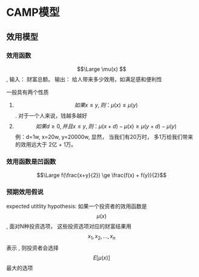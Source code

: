 # CAMP模型
## 效用模型
### 效用函数
$$\Large \mu(x)  $$, 输入： 财富总额。 输出： 给人带来多少效用，如满足感和便利性  
 
一般具有两个性质

1. $$如果 x \le y , 则：\mu(x) \le \mu(y) $$. 对于一个人来说，钱越多越好
2. $$如果 d \ge 0, 并且 x \le y, 则： \mu(x + d) - \mu(x) \ge \mu(y+d) - \mu(y) $$  例：d=1w, x=20w, y=20000w,  显然， 当我们有20万时， 多1万给我们带来的效用远大于 2亿 + 1万。

### 效用函数是凹函数

$$\Large f(\frac{x+y}{2}) \ge \frac{f(x) + f(y)}{2}$$

### 预期效用假说
expected utitlity hypothesis: 如果一个投资者的效用函数是$$\mu(x)$$, 面对N种投资选项， 这些投资选项对应的财富结果用$$x_1, x_2, ..., x_n$$表示 , 则投资者会选择 $$E[\mu(x)] $$ 最大的选项 



